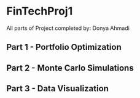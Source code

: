 # FinTechProj1

All parts of Project completed by: Donya Ahmadi

## Part 1 - Portfolio Optimization 
## Part 2 - Monte Carlo Simulations
## Part 3 - Data Visualization 
